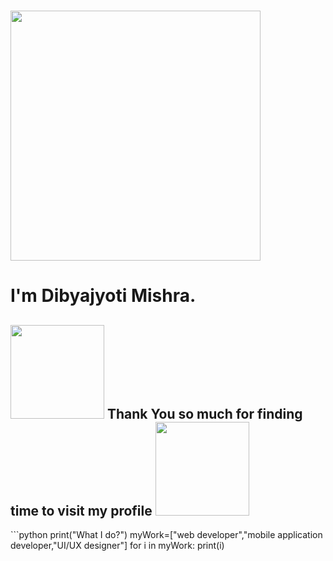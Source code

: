 ### <img src="https://media.giphy.com/media/3o7TKGAJ7CLp95cNI4/giphy.gif" width="400"> <h1>I'm Dibyajyoti Mishra.</h1> 
<h2><img src="https://media.giphy.com/media/3o6YgeW2KCMkubUVos/giphy.gif" width="150"> Thank You so much for finding time to visit my profile <img src="https://media.giphy.com/media/3o6YgeW2KCMkubUVos/giphy.gif" width="150"> </h2>
```python
print("What I do?")
myWork=["web developer","mobile application developer,"UI/UX designer"]
for i in myWork:
  print(i)
 
 ```
